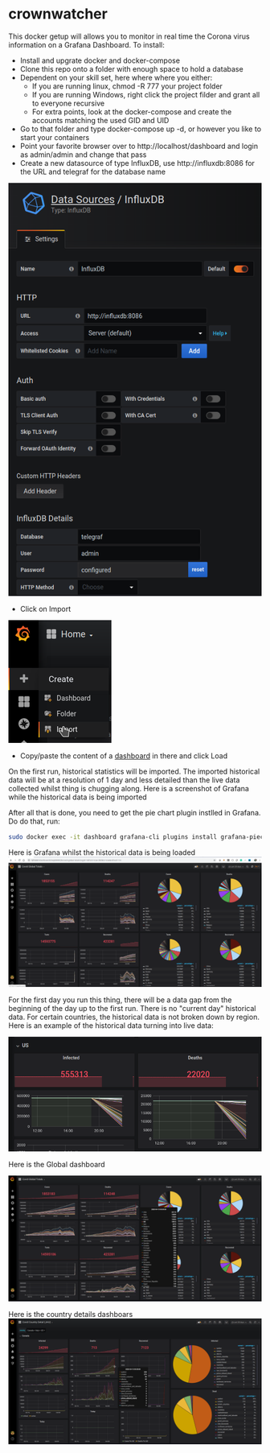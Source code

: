 # crownwatcher
This docker getup will allows you to monitor in real time the Corona virus information on a Grafana Dashboard. To install:

- Install and upgrate docker and docker-compose
- Clone this repo onto a folder with enough space to hold a database
- Dependent on your skill set, here where where you either:
    - If you are running linux, chmod -R 777 your project folder
    - If you are running Windows, right click the project filder and grant all to everyone recursive
    - For extra points, look at the docker-compose and create the accounts matching the used GID and UID
- Go to that folder and type docker-compose up -d, or however you like to start your containers
- Point your favorite browser over to http://localhost/dashboard and login as admin/admin and change that pass
- Create a new datasource of type InfluxDB, use http://influxdb:8086 for the URL and telegraf for the database name 

![](images/configinfluxdb.png)
- Click on Import 

![](images/importdash.png)
- Copy/paste the content of a [dashboard](grafana/dashboards) in there and click Load

On the first run, historical statistics will be imported. The imported historical data will be at a resolution of 1 day and less detailed than the live data collected whilst thing is chugging along. Here is a screenshot of Grafana while the historical data is being imported

After all that is done, you need to get the pie chart plugin instlled in Grafana. Do do that, run:
``` bash
sudo docker exec -it dashboard grafana-cli plugins install grafana-piechart-panel
```

Here is Grafana whilst the historical data is being loaded
![](images/stats_loading.png)

For the first day you run this thing, there will be a data gap from the beginning of the day up to the first run. There is no "current day" historical data. For certain countries, the historical data is not broken down by region. Here is an example of the historical data turning into live data:

![](images/stats_initial.png)

Here is the Global dashboard

![](images/globaltotals.png)

Here is the country details dashboars
![](images/countrydetail.png)
